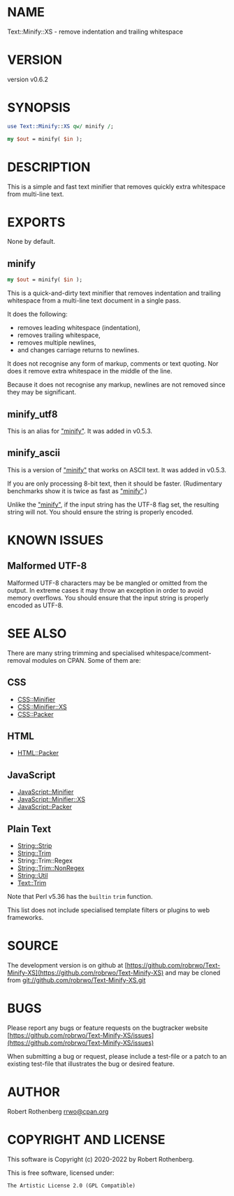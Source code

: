 # NAME

Text::Minify::XS - remove indentation and trailing whitespace

# VERSION

version v0.6.2

# SYNOPSIS

```perl
use Text::Minify::XS qw/ minify /;

my $out = minify( $in );
```

# DESCRIPTION

This is a simple and fast text minifier that removes quickly extra
whitespace from multi-line text.

# EXPORTS

None by default.

## minify

```perl
my $out = minify( $in );
```

This is a quick-and-dirty text minifier that removes indentation and
trailing whitespace from a multi-line text document in a single pass.

It does the following:

- removes leading whitespace (indentation),
- removes trailing whitespace,
- removes multiple newlines,
- and changes carriage returns to newlines.

It does not recognise any form of markup, comments or text quoting.
Nor does it remove extra whitespace in the middle of the line.

Because it does not recognise any markup, newlines are not removed
since they may be significant.

## minify\_utf8

This is an alias for ["minify"](#minify).  It was added in v0.5.3.

## minify\_ascii

This is a version of ["minify"](#minify) that works on ASCII text. It was added in v0.5.3.

If you are only processing 8-bit text, then it should be faster.
(Rudimentary benchmarks show it is twice as fast as ["minify"](#minify).)

Unlike the ["minify"](#minify), if the input string has the UTF-8 flag set, the
resulting string will not.  You should ensure the string is properly
encoded.

# KNOWN ISSUES

## Malformed UTF-8

Malformed UTF-8 characters may be be mangled or omitted from the
output.  In extreme cases it may throw an exception in order to avoid
memory overflows. You should ensure that the input string is properly
encoded as UTF-8.

# SEE ALSO

There are many string trimming and specialised
whitespace/comment-removal modules on CPAN.  Some of them are:

## CSS

- [CSS::Minifier](https://metacpan.org/pod/CSS%3A%3AMinifier)
- [CSS::Minifier::XS](https://metacpan.org/pod/CSS%3A%3AMinifier%3A%3AXS)
- [CSS::Packer](https://metacpan.org/pod/CSS%3A%3APacker)

## HTML

- [HTML::Packer](https://metacpan.org/pod/HTML%3A%3APacker)

## JavaScript

- [JavaScript::Minifier](https://metacpan.org/pod/JavaScript%3A%3AMinifier)
- [JavaScript::Minifier::XS](https://metacpan.org/pod/JavaScript%3A%3AMinifier%3A%3AXS)
- [JavaScript::Packer](https://metacpan.org/pod/JavaScript%3A%3APacker)

## Plain Text

- [String::Strip](https://metacpan.org/pod/String%3A%3AStrip)
- [String::Trim](https://metacpan.org/pod/String%3A%3ATrim)
- String::Trim::Regex
- [String::Trim::NonRegex](https://metacpan.org/pod/String%3A%3ATrim%3A%3ANonRegex)
- [String::Util](https://metacpan.org/pod/String%3A%3AUtil)
- [Text::Trim](https://metacpan.org/pod/Text%3A%3ATrim)

Note that Perl v5.36 has the `builtin` `trim` function.

This list does not include specialised template filters or plugins to
web frameworks.

# SOURCE

The development version is on github at [https://github.com/robrwo/Text-Minify-XS](https://github.com/robrwo/Text-Minify-XS)
and may be cloned from [git://github.com/robrwo/Text-Minify-XS.git](git://github.com/robrwo/Text-Minify-XS.git)

# BUGS

Please report any bugs or feature requests on the bugtracker website
[https://github.com/robrwo/Text-Minify-XS/issues](https://github.com/robrwo/Text-Minify-XS/issues)

When submitting a bug or request, please include a test-file or a
patch to an existing test-file that illustrates the bug or desired
feature.

# AUTHOR

Robert Rothenberg <rrwo@cpan.org>

# COPYRIGHT AND LICENSE

This software is Copyright (c) 2020-2022 by Robert Rothenberg.

This is free software, licensed under:

```
The Artistic License 2.0 (GPL Compatible)
```
